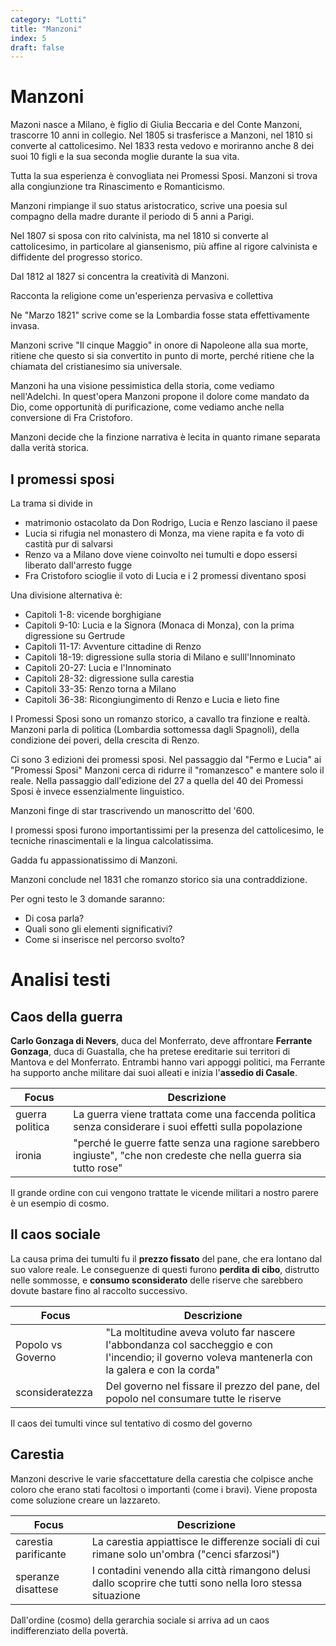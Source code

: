 ```yaml
---
category: "Lotti"
title: "Manzoni"
index: 5
draft: false
---
```


# Manzoni
Mazoni nasce a Milano, è figlio di Giulia Beccaria e del Conte Manzoni, trascorre 10 anni in collegio. Nel 1805 si trasferisce a Manzoni, nel 1810 si converte al cattolicesimo. Nel 1833 resta vedovo e moriranno anche 8 dei suoi 10 figli e la sua seconda moglie durante la sua vita.

Tutta la sua esperienza è convogliata nei Promessi Sposi. Manzoni si trova alla congiunzione tra Rinascimento e Romanticismo.

Manzoni rimpiange il suo status aristocratico, scrive una poesia sul compagno della madre durante il periodo di 5 anni a Parigi.

Nel 1807 si sposa con rito calvinista, ma nel 1810 si converte al cattolicesimo, in particolare al giansenismo, più affine al rigore calvinista e diffidente del progresso storico.

Dal 1812 al 1827 si concentra la creatività di Manzoni.

Racconta la religione come un'esperienza pervasiva e collettiva

Ne "Marzo 1821" scrive come se la Lombardia fosse stata effettivamente invasa.

Manzoni scrive "Il cinque Maggio" in onore di Napoleone alla sua morte, ritiene che questo si sia convertito in punto di morte, perché ritiene che la chiamata del cristianesimo sia universale.

Manzoni ha una visione pessimistica della storia, come vediamo nell'Adelchi. In quest'opera Manzoni propone il dolore come mandato da Dio, come opportunità di purificazione, come vediamo anche nella conversione di Fra Cristoforo.

Manzoni decide che la finzione narrativa è lecita in quanto rimane separata dalla verità storica.

## I promessi sposi
La trama si divide in
- matrimonio ostacolato da Don Rodrigo, Lucia e Renzo lasciano il paese
- Lucia si rifugia nel monastero di Monza, ma viene rapita e fa voto di castità pur di salvarsi
- Renzo va a Milano dove viene coinvolto nei tumulti e dopo essersi liberato dall'arresto fugge
- Fra Cristoforo scioglie il voto di Lucia e i 2 promessi diventano sposi

Una divisione alternativa è:
- Capitoli 1-8: vicende borghigiane
- Capitoli 9-10: Lucia e la Signora (Monaca di Monza), con la prima digressione su Gertrude
- Capitoli 11-17: Avventure cittadine di Renzo
- Capitoli 18-19: digressione sulla storia di Milano e sulll'Innominato
- Capitoli 20-27: Lucia e l'Innominato
- Capitoli 28-32: digressione sulla carestia
- Capitoli 33-35: Renzo torna a Milano
- Capitoli 36-38: Ricongiungimento di Renzo e Lucia e lieto fine


I Promessi Sposi sono un romanzo storico, a cavallo tra finzione e realtà. Manzoni parla di politica (Lombardia sottomessa dagli Spagnoli), della condizione dei poveri, della crescita di Renzo.

Ci sono 3 edizioni dei promessi sposi. Nel passaggio dal "Fermo e Lucia" ai "Promessi Sposi" Manzoni cerca di ridurre il "romanzesco" e mantere solo il reale.
Nella passaggio dall'edizione del 27 a quella del 40 dei Promessi Sposi è invece essenzialmente linguistico.

Manzoni finge di star trascrivendo un manoscritto del '600.

I promessi sposi furono importantissimi per la presenza del cattolicesimo, le tecniche rinascimentali e la lingua calcolatissima.

Gadda fu appassionatissimo di Manzoni. 

Manzoni conclude nel 1831 che romanzo storico sia una contraddizione.

Per ogni testo le 3 domande saranno:
- Di cosa parla?
- Quali sono gli elementi significativi?
- Come si inserisce nel percorso svolto?

# Analisi testi
## Caos della guerra
**Carlo Gonzaga di Nevers**, duca del Monferrato, deve affrontare **Ferrante Gonzaga**, duca di Guastalla, che ha pretese ereditarie sui territori di Mantova e del Monferrato.
Entrambi hanno vari appoggi politici, ma Ferrante ha supporto anche militare dai suoi alleati e inizia l'**assedio di Casale**.


| Focus | Descrizione |
| ----- | ----------- |
| guerra politica | La guerra viene trattata come una faccenda politica senza considerare i suoi effetti sulla popolazione |
| ironia | "perché le guerre fatte senza una ragione sarebbero ingiuste", "che non credeste che nella guerra sia tutto rose" |

Il grande ordine con cui vengono trattate le vicende militari a nostro parere è un esempio di cosmo.

## Il caos sociale
La causa prima dei tumulti fu il **prezzo fissato** del pane, che era lontano dal suo valore reale.
Le conseguenze di questi furono **perdita di cibo**, distrutto nelle sommosse, e **consumo sconsiderato** delle riserve che sarebbero dovute bastare fino al raccolto successivo.

| Focus | Descrizione |
| ----- | ----------- |
| Popolo vs Governo | "La moltitudine aveva voluto far nascere l'abbondanza col saccheggio e con l'incendio; il governo voleva mantenerla con la galera e con la corda" | 
| sconsideratezza | Del governo nel fissare il prezzo del pane, del popolo nel consumare tutte le riserve | 

Il caos dei tumulti vince sul tentativo di cosmo del governo

## Carestia
Manzoni descrive le varie sfaccettature della carestia che colpisce anche coloro che erano stati facoltosi o importanti (come i bravi).
Viene proposta come soluzione creare un lazzareto.


| Focus | Descrizione |
| ----- | ----------- |
| carestia parificante | La carestia appiattisce le differenze sociali di cui rimane solo un'ombra ("cenci sfarzosi") | 
| speranze disattese | I contadini venendo alla città rimangono delusi dallo scoprire che tutti sono nella loro stessa situazione |

Dall'ordine (cosmo) della gerarchia sociale si arriva ad un caos indifferenziato della povertà.